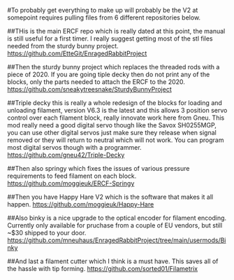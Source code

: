 #To probably get everything to make up will probably be the V2 at somepoint requires pulling files from 6 different repositories below.

##THis is the main ERCF repo which is really dated at this point, the manual is still useful for a first timer. I really suggest getting most of the stl files needed from the sturdy bunny project.
https://github.com/EtteGit/EnragedRabbitProject

##Then the sturdy bunny project which replaces the threaded rods with a piece of 2020. If you are going tiple decky then do not print any of the blocks, only the parts needed to attach the ERCF to the 2020.
 https://github.com/sneakytreesnake/SturdyBunnyProject

##Triple decky this is really a whole redesign of the blocks for loading and unloading filament, version V6.3 is the latest and this allows 3 position servo control over each filament block, really innovate work here from Gneu. This mod really need a good digital servo though like the Savox SH0255MGP, you can use other digital servos just make sure they release when signal removed or they will return to neutral which will not work. You can program most digital servos though with a programmer.
https://github.com/gneu42/Triple-Decky

##Then also springy which fixes the issues of various pressure requirements to feed filament on each block. 
https://github.com/moggieuk/ERCF-Springy

##Then you have Happy Hare V2 which is the software that makes it all happen. 
https://github.com/moggieuk/Happy-Hare

##Also binky is a nice upgrade to the optical encoder for filament encoding. Currently only available for pruchase from a couple of EU vendors, but still ~$30 shipped to your door.
https://github.com/mneuhaus/EnragedRabbitProject/tree/main/usermods/Binky

##And last a filament cutter which I think is a must have. This saves all of the hassle with tip forming. 
https://github.com/sorted01/Filametrix
